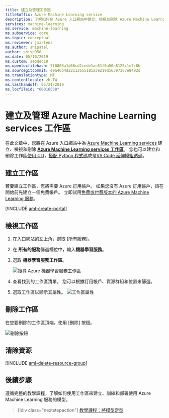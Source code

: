```yaml
---
title: 建立及管理工作區
titleSuffix: Azure Machine Learning service
description: 了解如何在 Azure 入口網站中建立、檢視及刪除 Azure Machine Learning services 工作區。
services: machine-learning
ms.service: machine-learning
ms.subservice: core
ms.topic: conceptual
ms.reviewer: jmartens
ms.author: shipatel
author: shivp950
ms.date: 05/10/2019
ms.custom: seodec18
ms.openlocfilehash: 7f0806a1d68cd2cede1ae51f0a50a8125c1e7c8b
ms.sourcegitcommit: e9a46b4d22113655181a3e219d16397367e8492d
ms.translationtype: MT
ms.contentlocale: zh-TW
ms.lasthandoff: 05/21/2019
ms.locfileid: "66016538"
---
```

# <a name="create-and-manage-azure-machine-learning-service-workspaces"></a>建立及管理 Azure Machine Learning services 工作區

在此文章中，您將在 Azure 入口網站中為 [Azure Machine Learning services](overview-what-is-azure-ml.md) 建立、檢視和刪除 [**Azure Machine Learning services 工作區**](concept-workspace.md)。  您也可以建立和刪除工作區[使用 CLI](reference-azure-machine-learning-cli.md)，[搭配 Python 程式碼](https://aka.ms/aml-sdk)或是[VS Code 延伸模組透過](how-to-vscode-tools.md#get-started-with-azure-machine-learning)。

## <a name="create-a-workspace"></a>建立工作區

若要建立工作區，您將需要 Azure 訂用帳戶。 如果您沒有 Azure 訂用帳戶，請在開始前先建立一個免費帳戶。 立即試用[免費或付費版本的 Azure Machine Learning 服務](https://aka.ms/AMLFree)。

[!INCLUDE [aml-create-portal](../../../includes/aml-create-in-portal.md)]

## <a name="view"></a>檢視工作區

1. 在入口網站的左上角，選取 [所有服務]。

1. 在 **所有的服務**篩選欄位中，輸入**機器學習服務**。  

1. 選取 **機器學習服務工作區**。

   ![搜尋 Azure 機器學習服務工作區](media/how-to-manage-workspace/all-services.png)

1. 查看找到的工作區清單。 您可以根據訂用帳戶、資源群組和位置來篩選。  

1. 選取工作區以顯示其屬性。
   ![工作區屬性](media/how-to-manage-workspace/allservices_view_workspace_full.PNG)

## <a name="delete-a-workspace"></a>刪除工作區

在您要刪除的工作區頂端，使用 [刪除] 按鈕。

  ![刪除按鈕](media/how-to-manage-workspace/delete-workspace.png)

## <a name="clean-up-resources"></a>清除資源

[!INCLUDE [aml-delete-resource-group](../../../includes/aml-delete-resource-group.md)]

## <a name="next-steps"></a>後續步驟

遵循完整的教學課程，了解如何使用工作區來建立、訓練和部署使用 Azure Machine Learning 服務的模型。

> [!div class="nextstepaction"]
> [教學課程：將模型定型](tutorial-train-models-with-aml.md)
